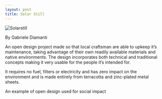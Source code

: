 ```yaml
---
layout: post
title: Solar Still
---
```

![Solarstill]({{site.baseurl}}/images/solar.jpg)

<p>By Gabriele Diamanti</p>
 
 <p>An open design project made so that local craftsman are able to upkeep it’s maintenance, taking advantage of their own readily available materials and native environments. The design incorporates both technical and traditional concepts making it very usable for the people it’s intended for.</p>

<p>It requires no fuel, filters or electricity and has zero impact on the environment and is made entirely from terracotta and zinc-plated metal sheets.</p>

<p>An example of open design used for social impact</p>